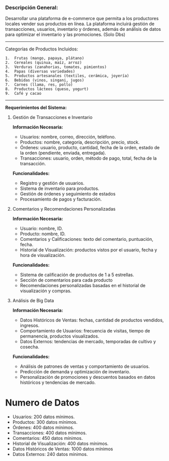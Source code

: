 ### Descripción General:

Desarrollar una plataforma de e-commerce que permita a los productores locales vender sus productos en línea. La plataforma incluirá gestión de transacciones, usuarios, inventario y órdenes, además de análisis de datos para optimizar el inventario y las promociones. (Solo Dbs)
****

Categorías de Productos Incluidos:

	1.	Frutas (mango, papaya, plátano)
	2.	Cereales (quinua, maíz, arroz)
	3.	Verduras (zanahorias, tomates, pimientos)
	4.	Papas (diversas variedades)
	5.	Productos artesanales (textiles, cerámica, joyería)
	6.	Bebidas (vinos, singani, jugos)
	7.	Carnes (llama, res, pollo)
	8.	Productos lácteos (queso, yogurt)
	9.	Café y cacao
****
**Requerimientos del Sistema:**

1. Gestión de Transacciones e Inventario

    **Información Necesaria:**
    - Usuarios: nombre, correo, dirección, teléfono.
    - Productos: nombre, categoría, descripción, precio, stock.
    - Órdenes: usuario, producto, cantidad, fecha de la orden, estado de la orden (pendiente, enviada, entregada).
    - Transacciones: usuario, orden, método de pago, total, fecha de la transacción.
  
	**Funcionalidades:**
    - Registro y gestión de usuarios.
	- Sistema de inventario para productos.
	- Gestión de órdenes y seguimiento de estados
	- Procesamiento de pagos y facturación.

2. Comentarios y Recomendaciones Personalizadas

	**Información Necesaria:**
    -   Usuario: nombre, ID.
    -   Producto: nombre, ID.
    -   Comentarios y Calificaciones: texto del comentario, puntuación, fecha.
    -   Historial de Visualización: productos vistos por el usuario, fecha y hora de visualización.

	**Funcionalidades:**
    - Sistema de calificación de productos de 1 a 5 estrellas.
    - Sección de comentarios para cada producto
    - Recomendaciones personalizadas basadas en el historial de visualización y compras.

3. Análisis de Big Data

	**Información Necesaria:**

	-   Datos Históricos de Ventas: fechas, cantidad de productos vendidos, ingresos.
	-   Comportamiento de Usuarios: frecuencia de visitas, tiempo de permanencia, productos visualizados.
	-   Datos Externos: tendencias de mercado, temporadas de cultivo y cosecha.

    **Funcionalidades:**
	-   Análisis de patrones de ventas y comportamiento de usuarios.
	-   Predicción de demanda y optimización de inventario.
	-   Personalización de promociones y descuentos basados en datos históricos y tendencias de mercado.

# Numero de Datos 
- Usuarios: 200 datos mínimos.
- Productos: 300 datos mínimos.
- Órdenes: 400 datos mínimos.
- Transacciones: 400 datos mínimos.
- Comentarios: 450 datos mínimos.
- Historial de Visualización: 400 datos mínimos.
- Datos Históricos de Ventas: 1000 datos mínimos 
- Datos Externos: 240 datos mínimos.